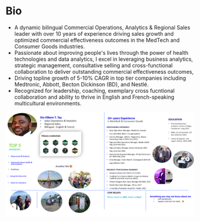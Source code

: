 # Bio
- A dynamic bilingual Commercial Operations, Analytics & Regional Sales leader with over 10 years of experience driving sales growth and optimized commercial effectiveness outcomes in the MedTech and Consumer Goods industries.
- Passionate about improving people's lives through the power of health technologies and data analytics, I excel in leveraging business analytics, strategic management, consultative selling and cross-functional collaboration to deliver 
  outstanding commercial effectiveness outcomes,
- Driving topline growth of 5-10% CAGR in top tier companies including Medtronic, Abbott, Becton Dickinson (BD), and Nestlé.
- Recognized for leadership, coaching, exemplary cross fucntional collaboration and ability to thrive in English and French-speaking multicultural environments.

![](Dio_Elikem_Bio.png)
